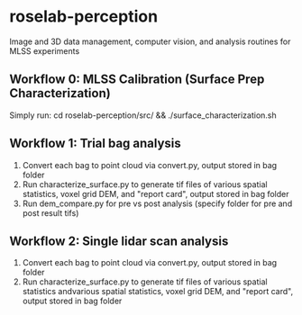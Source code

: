 # roselab-perception
Image and 3D data management, computer vision, and analysis routines for MLSS experiments

## Workflow 0: MLSS Calibration (Surface Prep Characterization)
Simply run: cd roselab-perception/src/ && ./surface_characterization.sh

## Workflow 1: Trial bag analysis
1) Convert each bag to point cloud via convert.py, output stored in bag folder
2) Run characterize_surface.py to generate tif files of various spatial statistics, voxel grid DEM, and "report card", output stored in bag folder
3) Run dem_compare.py for pre vs post analysis (specify folder for pre and post result tifs)

## Workflow 2: Single lidar scan analysis
1) Convert each bag to point cloud via convert.py, output stored in bag folder
2) Run characterize_surface.py to generate tif files of various spatial statistics andvarious spatial statistics, voxel grid DEM, and "report card", output stored in bag folder
